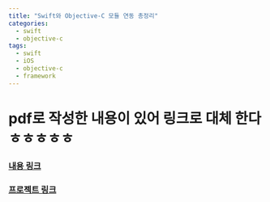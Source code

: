 ```yaml
---
title: "Swift와 Objective-C 모듈 연동 총정리"
categories:
  - swift
  - objective-c
tags:
  - swift
  - iOS
  - objective-c
  - framework
---
```


# pdf로 작성한 내용이 있어 링크로 대체 한다 ㅎㅎㅎㅎㅎ
### [내용 링크](https://github.com/makuvex/makuvex.github.io/blob/main/assets/linkage_swift_objc.pdf)


### [프로젝트 링크](https://github.com/makuvex/makuvex.github.io/blob/main/assets/swift_objc.zip)
